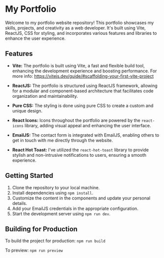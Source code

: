 # My Portfolio

Welcome to my portfolio website repository! This portfolio showcases my skills, projects, and creativity as a web developer. It's built using Vite, ReactJS, CSS for styling, and incorporates various features and libraries to enhance the user experience.

## Features

- **Vite:** The portfolio is built using Vite, a fast and flexible build tool, enhancing the development experience and boosting performance. For more info: https://vitejs.dev/guide/#scaffolding-your-first-vite-project

- **ReactJS:** The portfolio is structured using ReactJS framework, allowing for a modular and component-based architecture that facilitates code organization and maintainability.

- **Pure CSS:** The styling is done using pure CSS to create a custom and unique design.

- **React Icons:** Icons throughout the portfolio are powered by the `react-icons` library, adding visual appeal and enhancing the user interface.

- **EmailJS:** The contact form is integrated with EmailJS, enabling others to get in touch with me directly through the website.

- **React Hot Toast:** I've utilized the `react-hot-toast` library to provide stylish and non-intrusive notifications to users, ensuring a smooth experience.

## Getting Started

1. Clone the repository to your local machine.
2. Install dependencies using `npm install`.
3. Customize the content in the components and update your personal details.
4. Add your EmailJS credentials in the appropriate configuration.
5. Start the development server using `npm run dev`.

## Building for Production

To build the project for production: `npm run build`

To preview: `npm run preview`
